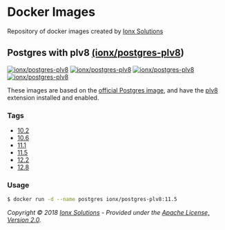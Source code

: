 # Docker Images

Repository of docker images created by [Ionx Solutions](https://www.ionxsolutions.com)

## Postgres with plv8 [(ionx/postgres-plv8](https://hub.docker.com/r/ionx/postgres-plv8))
[![ionx/postgres-plv8][docker-pulls-image]][docker-hub-url]
[![ionx/postgres-plv8][docker-stars-image]][docker-hub-url]
[![ionx/postgres-plv8][docker-automated-image]][docker-hub-url]
[![ionx/postgres-plv8][docker-build-image]][docker-hub-url]

These images are based on the [official Postgres image](https://hub.docker.com/r/_/postgres/), and have the [plv8](https://github.com/plv8/plv8) extension installed and enabled.

### Tags
- [10.2](https://github.com/IonxSolutions/docker-images/tree/master/postgres-plv8/10.2)
- [10.6](https://github.com/IonxSolutions/docker-images/tree/master/postgres-plv8/10.6)
- [11.1](https://github.com/IonxSolutions/docker-images/tree/master/postgres-plv8/11.1)
- [11.5](https://github.com/IonxSolutions/docker-images/tree/master/postgres-plv8/11.5)
- [12.2](https://github.com/IonxSolutions/docker-images/tree/master/postgres-plv8/12.2)
- [12.8](https://github.com/IonxSolutions/docker-images/tree/master/postgres-plv8/12.8)

### Usage
```bash
$ docker run -d --name postgres ionx/postgres-plv8:11.5
```

_Copyright &copy; 2018 [Ionx Solutions](https://www.ionxsolutions.com) - Provided under the [Apache License, Version 2.0](http://apache.org/licenses/LICENSE-2.0.html)._


[docker-hub-url]: https://hub.docker.com/r/ionx/postgres-plv8/
[docker-pulls-image]: https://img.shields.io/docker/pulls/ionx/postgres-plv8.svg?style=flat-square
[docker-stars-image]: https://img.shields.io/docker/stars/ionx/postgres-plv8.svg?style=flat-square
[docker-automated-image]: https://img.shields.io/docker/automated/ionx/postgres-plv8.svg?style=flat-square
[docker-build-image]: https://img.shields.io/docker/build/ionx/postgres-plv8.svg?style=flat-square
